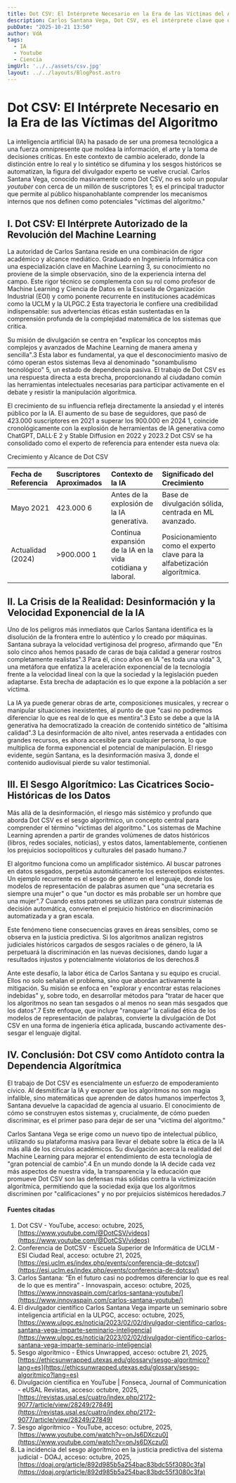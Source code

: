 ```yaml
---
title: Dot CSV: El Intérprete Necesario en la Era de las Víctimas del Algoritmo
description: Carlos Santana Vega, Dot CSV, es el intérprete clave que descifra la revolución de la Inteligencia Artificial y el Machine Learning para la audiencia hispana. Exploramos cómo su rigor expone los sesgos algorítmicos y la crisis de la desinformación, transformando al espectador en un ciudadano empoderado, no en una "víctima del algoritmo".
pubDate: "2025-10-21 13:50"
author: VdA
tags:
  - IA
  - Youtube
  - Ciencia
imgUrl: '../../assets/csv.jpg'
layout: ../../layouts/BlogPost.astro
---
```


# Dot CSV: El Intérprete Necesario en la Era de las Víctimas del Algoritmo

La inteligencia artificial (IA) ha pasado de ser una promesa tecnológica a una fuerza omnipresente que moldea la información, el arte y la toma de decisiones críticas. En este contexto de cambio acelerado, donde la distinción entre lo real y lo sintético se difumina y los sesgos históricos se automatizan, la figura del divulgador experto se vuelve crucial. Carlos Santana Vega, conocido masivamente como Dot CSV, no es solo un popular *youtuber* con cerca de un millón de suscriptores 1; es el principal traductor que permite al público hispanohablante comprender los mecanismos internos que nos definen como potenciales "víctimas del algoritmo."

## I. Dot CSV: El Intérprete Autorizado de la Revolución del Machine Learning

La autoridad de Carlos Santana reside en una combinación de rigor académico y alcance mediático. Graduado en Ingeniería Informática con una especialización clave en Machine Learning 3, su conocimiento no proviene de la simple observación, sino de la experiencia interna del campo. Este rigor técnico se complementa con su rol como profesor de Machine Learning y Ciencia de Datos en la Escuela de Organización Industrial (EOI) y como ponente recurrente en instituciones académicas como la UCLM y la ULPGC.2 Esta trayectoria le confiere una credibilidad indispensable: sus advertencias éticas están sustentadas en la comprensión profunda de la complejidad matemática de los sistemas que critica.

Su misión de divulgación se centra en "explicar los conceptos más complejos y avanzados de Machine Learning de manera amena y sencilla".3 Esta labor es fundamental, ya que el desconocimiento masivo de cómo operan estos sistemas lleva al denominado "sonambulismo tecnológico" 5, un estado de dependencia pasiva. El trabajo de Dot CSV es una respuesta directa a esta brecha, proporcionando al ciudadano común las herramientas intelectuales necesarias para participar activamente en el debate y resistir la manipulación algorítmica.

El crecimiento de su influencia refleja directamente la ansiedad y el interés público por la IA. El aumento de su base de seguidores, que pasó de 423.000 suscriptores en 2021 a superar los 900.000 en 2024 1, coincide cronológicamente con la explosión de herramientas de IA generativa como ChatGPT, DALL·E 2 y Stable Diffusion en 2022 y 2023\.2 Dot CSV se ha consolidado como el experto de referencia para entender esta nueva ola:

Crecimiento y Alcance de Dot CSV

| Fecha de Referencia | Suscriptores Aproximados | Contexto de la IA | Significado del Crecimiento |
| :---- | :---- | :---- | :---- |
| Mayo 2021 | 423.000 6 | Antes de la explosión de la IA generativa. | Base de divulgación sólida, centrada en ML avanzado. |
| Actualidad (2024) | \>900.000 1 | Continua expansión de la IA en la vida cotidiana y laboral. | Posicionamiento como el experto clave para la alfabetización algorítmica. |

## II. La Crisis de la Realidad: Desinformación y la Velocidad Exponencial de la IA

Uno de los peligros más inmediatos que Carlos Santana identifica es la disolución de la frontera entre lo auténtico y lo creado por máquinas. Santana subraya la velocidad vertiginosa del progreso, afirmando que "En solo cinco años hemos pasado de caras de baja calidad a generar rostros completamente realistas".3 Para él, cinco años en IA "es toda una vida" 3, una metáfora que enfatiza la aceleración exponencial de la tecnología frente a la velocidad lineal con la que la sociedad y la legislación pueden adaptarse. Esta brecha de adaptación es lo que expone a la población a ser víctima.

La IA ya puede generar obras de arte, composiciones musicales, y recrear o manipular situaciones inexistentes, al punto de que "casi no podremos diferenciar lo que es real de lo que es mentira".3 Esto se debe a que la IA generativa ha democratizado la creación de contenido sintético de "altísima calidad".3 La desinformación de alto nivel, antes reservada a entidades con grandes recursos, es ahora accesible para cualquier persona, lo que multiplica de forma exponencial el potencial de manipulación. El riesgo evidente, según Santana, es la desinformación masiva 3, donde el contenido audiovisual pierde su valor testimonial.

## III. El Sesgo Algorítmico: Las Cicatrices Socio-Históricas de los Datos

Más allá de la desinformación, el riesgo más sistémico y profundo que aborda Dot CSV es el sesgo algorítmico, un concepto central para comprender el término "víctimas del algoritmo." Los sistemas de Machine Learning aprenden a partir de grandes volúmenes de datos históricos (libros, redes sociales, noticias), y estos datos, lamentablemente, contienen los prejuicios sociopolíticos y culturales del pasado humano.7

El algoritmo funciona como un amplificador sistémico. Al buscar patrones en datos sesgados, perpetúa automáticamente los estereotipos existentes. Un ejemplo recurrente es el sesgo de género en el lenguaje, donde los modelos de representación de palabras asumen que "una secretaria es siempre una mujer" o que "un doctor es más probable ser un hombre que una mujer".7 Cuando estos patrones se utilizan para construir sistemas de decisión automática, convierten el prejuicio histórico en discriminación automatizada y a gran escala.

Este fenómeno tiene consecuencias graves en áreas sensibles, como se observa en la justicia predictiva. Si los algoritmos analizan registros judiciales históricos cargados de sesgos raciales o de género, la IA perpetuará la discriminación en las nuevas decisiones, dando lugar a resultados injustos y potencialmente violatorios de los derechos.8

Ante este desafío, la labor ética de Carlos Santana y su equipo es crucial. Ellos no solo señalan el problema, sino que abordan activamente la mitigación. Su misión se enfoca en "explorar y encontrar estas relaciones indebidas" y, sobre todo, en desarrollar métodos para "tratar de hacer que los algoritmos no sean tan sesgados o al menos no sean más sesgados que los datos".7 Este enfoque, que incluye "ranquear" la calidad ética de los modelos de representación de palabras, convierte la divulgación de Dot CSV en una forma de ingeniería ética aplicada, buscando activamente des-sesgar el lenguaje digital.

## IV. Conclusión: Dot CSV como Antídoto contra la Dependencia Algorítmica

El trabajo de Dot CSV es esencialmente un esfuerzo de empoderamiento cívico. Al desmitificar la IA y exponer que los algoritmos no son magia infalible, sino matemáticas que aprenden de datos humanos imperfectos 3, Santana devuelve la capacidad de agencia al usuario. El conocimiento de cómo se construyen estos sistemas y, crucialmente, de cómo pueden discriminar, es el primer paso para dejar de ser una "víctima del algoritmo."

Carlos Santana Vega se erige como un nuevo tipo de intelectual público, utilizando su plataforma masiva para llevar el debate sobre la ética de la IA más allá de los círculos académicos. Su divulgación acerca la realidad del Machine Learning para mejorar el entendimiento de esta tecnología de "gran potencial de cambio".4 En un mundo donde la IA decide cada vez más aspectos de nuestra vida, la transparencia y la educación que promueve Dot CSV son las defensas más sólidas contra la victimización algorítmica, permitiendo que la sociedad exija que los algoritmos discriminen por "calificaciones" y no por prejuicios sistémicos heredados.7

#### Fuentes citadas

1. Dot CSV \- YouTube, acceso: octubre, 2025, [https://www.youtube.com/@DotCSV/videos](https://www.youtube.com/@DotCSV/videos)  
2. Conferencia de DotCSV \- Escuela Superior de Informática de UCLM \- ESI Ciudad Real, acceso: octubre 21, 2025, [https://esi.uclm.es/index.php/events/conferencia-de-dotcsv/](https://esi.uclm.es/index.php/events/conferencia-de-dotcsv/)  
3. Carlos Santana: “En el futuro casi no podremos diferenciar lo que es real de lo que es mentira” \- Innovaspain, acceso: octubre, 2025, [https://www.innovaspain.com/carlos-santana-youtube/](https://www.innovaspain.com/carlos-santana-youtube/)  
4. El divulgador científico Carlos Santana Vega imparte un seminario sobre inteligencia artificial en la ULPGC, acceso: octubre, 2025, [https://www.ulpgc.es/noticia/2023/02/02/divulgador-cientifico-carlos-santana-vega-imparte-seminario-inteligencia](https://www.ulpgc.es/noticia/2023/02/02/divulgador-cientifico-carlos-santana-vega-imparte-seminario-inteligencia)  
5. Sesgo algorítmico \- Ethics Unwrapped, acceso: octubre 21, 2025, [https://ethicsunwrapped.utexas.edu/glossary/sesgo-algoritmico?lang=es](https://ethicsunwrapped.utexas.edu/glossary/sesgo-algoritmico?lang=es)  
6. Divulgación científica en YouTube | Fonseca, Journal of Communication \- eUSAL Revistas, acceso: octubre, 2025, [https://revistas.usal.es/cuatro/index.php/2172-9077/article/view/28249/27849](https://revistas.usal.es/cuatro/index.php/2172-9077/article/view/28249/27849)  
7. Sesgo algorítmico \- YouTube, acceso: octubre, 2025, [https://www.youtube.com/watch?v=onJs6DXczu0](https://www.youtube.com/watch?v=onJs6DXczu0)  
8. La incidencia del sesgo algorítmico en la justicia predictiva del sistema judicial \- DOAJ, acceso: octubre, 2025, [https://doaj.org/article/892d985b5a254bac83bdc55f3080c3fa](https://doaj.org/article/892d985b5a254bac83bdc55f3080c3fa)
